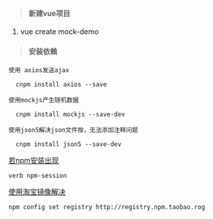 > #### 新建vue项目

1. vue create mock-demo

> #### 安装依赖

```
使用 axios发送ajax

  cnpm install axios --save

使用mockjs产生随机数据

  cnpm install mockjs --save-dev

使用json5解决json文件按，无法添加注释问题

  cnpm install json5 --save-dev
```

<u>若npm安装出现</u>

```
verb npm-session
```

<u>使用淘宝镜像解决</u>

```
npm config set registry http://registry.npm.taobao.rog
```

